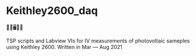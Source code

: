 # Keithley2600_daq

🥼🔬🖥️👩‍💻

TSP scripts and Labview VIs for IV measurements of photovoltaic sameples using Keithley 2600.
Written in Mar — Aug 2021
